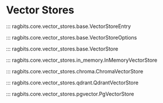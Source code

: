# Vector Stores

::: ragbits.core.vector_stores.base.VectorStoreEntry

::: ragbits.core.vector_stores.base.VectorStoreOptions

::: ragbits.core.vector_stores.base.VectorStore

::: ragbits.core.vector_stores.in_memory.InMemoryVectorStore

::: ragbits.core.vector_stores.chroma.ChromaVectorStore

::: ragbits.core.vector_stores.qdrant.QdrantVectorStore

::: ragbits.core.vector_stores.pgvector.PgVectorStore